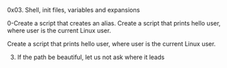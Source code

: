 0x03. Shell, init files, variables and expansions

0-Create a script that creates an alias.
Create a script that prints hello user, where user is the current Linux user.

Create a script that prints hello user, where user is the current Linux user.

3. If the path be beautiful, let us not ask where it leads
